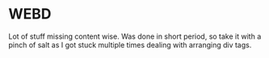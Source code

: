 # WEBD
Lot of stuff missing content wise.
Was done in short period, so take it with a pinch of salt as I got stuck multiple times dealing with arranging div tags. 
